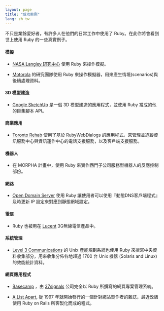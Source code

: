```yaml
---
layout: page
title: "成功案例"
lang: zh_tw
---
```


不只是業餘愛好者，有許多人在他們的日常工作中使用了 Ruby。在此你將會看到世上使用 Ruby 的一些真實例子。

#### 模擬

* [NASA Langley 研究中心][1] 使用 Ruby 來操作模擬。

* [Motorola][2] 的研究團隊使用 Ruby 來操作模擬器，用來產生情境(scenarios)與後續處理資料。

#### 3D 模型建造

* [Google SketchUp][3] 是一個 3D 模型建造的應用程式，並使用 Ruby 當成的他的巨集腳本 API。

#### 商業應用

* [Toronto Rehab][4] 使用了基於 RubyWebDialogs
  的應用程式，來管理並追蹤資訊服務中心與資訊運作中心的電話支援服務，以及客戶端支援服務。

#### 機器人

* 在 MORPHA 計畫中，使用 Ruby 來實作西門子公司服務型機器人的反應控制部份。

#### 網路

* [Open Domain Server][6] 使用 Ruby 讓使用者可以使用『動態DNS客戶端程式』及時更新 IP
  設定來對應到靜態網域設定。

#### 電信

* Ruby 也被用在 [Lucent][7] 3G無線電信產品中。

#### 系統管理

* [Level 3 Communications][8] 的 Unix 產能規劃系統也使用 Ruby
  來撰寫中央資料收集部分，用來收集分佈各地超過 1700 台 Unix 機器 (Solaris and Linux) 的效能統計資料。

#### 網頁應用程式

* [Basecamp][9] ，由 [37signals][10] 公司完全以 Ruby 所撰寫的網頁專案管理系統。

* [A List Apart][11], 從 1997 年就開始發行的一個針對網站製作者的雜誌，最近改版使用 Ruby on Rails
  所客製化而成的程式。



[1]: http://www.larc.nasa.gov/
[2]: http://www.motorola.com
[3]: http://www.sketchup.com/
[4]: https://www.uhn.ca/TorontoRehab
[6]: http://ods.org/
[7]: http://www.lucent.com/
[8]: http://www.level3.com/
[9]: http://www.basecamphq.com
[10]: http://www.37signals.com
[11]: http://www.alistapart.com
